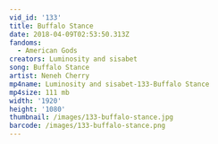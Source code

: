 ```yaml
---
vid_id: '133'
title: Buffalo Stance
date: 2018-04-09T02:53:50.313Z
fandoms:
  - American Gods
creators: Luminosity and sisabet
song: Buffalo Stance
artist: Neneh Cherry
mp4name: Luminosity and sisabet-133-Buffalo Stance
mp4size: 111 mb
width: '1920'
height: '1080'
thumbnail: /images/133-buffalo-stance.jpg
barcode: /images/133-buffalo-stance.png
---
```


